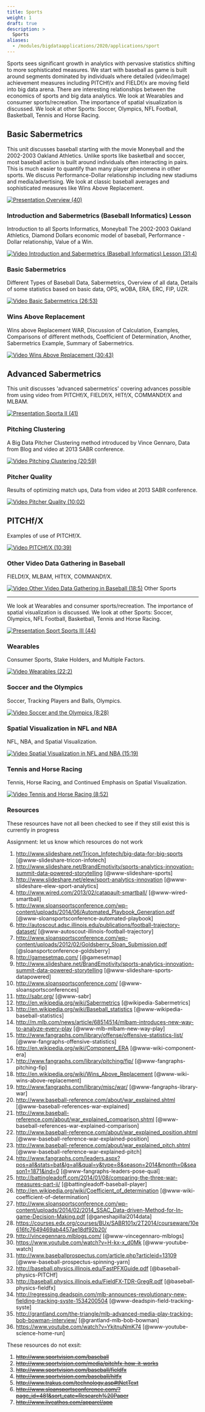 ```yaml
---
title: Sports
weight: 1
draft: true
description: >
  Sports
aliases:
  - /modules/bigdataapplications/2020/applications/sport
---
```


Sports sees significant growth in analytics with pervasive statistics
shifting to more sophisticated measures. We start with baseball as
game is built around segments dominated by individuals where detailed
(video/image) achievement measures including PITCHf/x and FIELDf/x are
moving field into big data arena. There are interesting relationships
between the economics of sports and big data analytics. We look at
Wearables and consumer sports/recreation. The importance of spatial
visualization is discussed. We look at other Sports: Soccer, Olympics,
NFL Football, Basketball, Tennis and Horse Racing.

## Basic Sabermetrics

This unit discusses baseball starting with the movie Moneyball and the
2002-2003 Oakland Athletics. Unlike sports like basketball and soccer,
most baseball action is built around individuals often interacting in
pairs. This is much easier to quantify than many player phenomena in
other sports. We discuss Performance-Dollar relationship including new
stadiums and media/advertising. We look at classic baseball averages
and sophisticated measures like Wins Above Replacement.

[![Presentation](/images/presentation.png) Overview (40)](https://drive.google.com/open?id=0B8936_ytjfjmbWt6bGZuTFJ4TFE)

### Introduction and Sabermetrics (Baseball Informatics) Lesson

Introduction to all Sports Informatics, Moneyball The 2002-2003 Oakland
Athletics, Diamond Dollars economic model of baseball, Performance -
Dollar relationship, Value of a Win.

[![Video](/images/video.png) Introduction and Sabermetrics (Baseball Informatics) Lesson (31:4)](https://www.youtube.com/watch?v=Dd4zV__G5Q8)

### Basic Sabermetrics

Different Types of Baseball Data, Sabermetrics, Overview of all data,
Details of some statistics based on basic data, OPS, wOBA, ERA, ERC,
FIP, UZR.

[![Video](/images/video.png) Basic Sabermetrics (26:53)](https://www.youtube.com/watch?v=L0X-RQJZKrs)

### Wins Above Replacement

Wins above Replacement WAR, Discussion of Calculation, Examples,
Comparisons of different methods, Coefficient of Determination, Another,
Sabermetrics Example, Summary of Sabermetrics.

[![Video](/images/video.png) Wins Above Replacement (30:43)](https://www.youtube.com/watch?v=D6PHqPor4LA)

## Advanced Sabermetrics

This unit discusses 'advanced sabermetrics' covering advances possible
from using video from PITCHf/X, FIELDf/X, HITf/X, COMMANDf/X and MLBAM.

[![Presentation](/images/presentation.png) Sporta II (41)](https://drive.google.com/open?id=0B8936_ytjfjmUDh0Y01GbW9tWnc)

### Pitching Clustering

A Big Data Pitcher Clustering method introduced by Vince Gennaro, Data
from Blog and video at 2013 SABR conference.

[![Video](/images/video.png) Pitching Clustering (20:59)](https://www.youtube.com/watch?v=rZ9-b54aEvw)

### Pitcher Quality

Results of optimizing match ups, Data from video at 2013 SABR
conference.

[![Video](/images/video.png) Pitcher Quality (10:02)](https://www.youtube.com/watch?v=OkkUaySvXOY)

## PITCHf/X

Examples of use of PITCHf/X.

[![Video](/images/video.png) PITCHf/X (10:39)](https://www.youtube.com/watch?v=m7IXhsHgQmE)

### Other Video Data Gathering in Baseball

FIELDf/X, MLBAM, HITf/X, COMMANDf/X.

[![Video](/images/video.png) Other Video Data Gathering in Baseball (18:5)](https://www.youtube.com/watch?v=nKZiOOGccms) Other Sports

------------------------------------------------------------------------

We look at Wearables and consumer sports/recreation. The importance of
spatial visualization is discussed. We look at other Sports: Soccer,
Olympics, NFL Football, Basketball, Tennis and Horse Racing.

[![Presentation](/images/presentation.png) Sport Sports III (44)](https://drive.google.com/open?id=0B8936_ytjfjmUGdpUzFaRzhyWXM)

### Wearables

Consumer Sports, Stake Holders, and Multiple Factors.

[![Video](/images/video.png) Wearables (22:2)](https://www.youtube.com/watch?v=F_cPq6xIXw0)

### Soccer and the Olympics

Soccer, Tracking Players and Balls, Olympics.

[![Video](/images/video.png) Soccer and the Olympics
(8:28)](https://www.youtube.com/watch?v=AiZneaLJMTs)

### Spatial Visualization in NFL and NBA

NFL, NBA, and Spatial Visualization.

[![Video](/images/video.png) Spatial Visualization in NFL and NBA (15:19)](https://www.youtube.com/watch?v=Uorh3RJLC1s)

### Tennis and Horse Racing

Tennis, Horse Racing, and Continued Emphasis on Spatial Visualization.

[![Video](/images/video.png) Tennis and Horse Racing (8:52)](https://www.youtube.com/watch?v=2P-pismFSrI)

### Resources

These resources have not all been checked to see if they still exist this is currently in progress

Assignment: let us know which resources do not work

1.   <http://www.slideshare.net/Tricon_Infotech/big-data-for-big-sports> [@www-slideshare-tricon-infotech]
1.   <http://www.slideshare.net/BrandEmotivity/sports-analytics-innovation-summit-data-powered-storytelling> [@www-slideshare-sports]
1.   <http://www.slideshare.net/elew/sport-analytics-innovation> [@www-slideshare-elew-sport-analytics]
1.   <http://www.wired.com/2013/02/catapault-smartball/> [@www-wired-smartball]
1.   <http://www.sloansportsconference.com/wp-content/uploads/2014/06/Automated_Playbook_Generation.pdf> [@www-sloansportsconference-automated-playbook]
1.   <http://autoscout.adsc.illinois.edu/publications/football-trajectory-dataset/> [@www-autoscout-illinois-football-trajectory]
1.   <http://www.sloansportsconference.com/wp-content/uploads/2012/02/Goldsberry_Sloan_Submission.pdf> [@sloansportconference-goldsberry]
1.   <http://gamesetmap.com/> [@gamesetmap]
1.   <http://www.slideshare.net/BrandEmotivity/sports-analytics-innovation-summit-data-powered-storytelling> [@www-slideshare-sports-datapowered]
1.   <http://www.sloansportsconference.com/> [@www-sloansportsconferences]
1.   <http://sabr.org/> [@www-sabr]
1.   <http://en.wikipedia.org/wiki/Sabermetrics> [@wikipedia-Sabermetrics]
1.   <http://en.wikipedia.org/wiki/Baseball_statistics> [@www-wikipedia-baseball-statistics]
1.   <http://m.mlb.com/news/article/68514514/mlbam-introduces-new-way-to-analyze-every-play> [@www-mlb-mlbam-new-way-play]
1.   <http://www.fangraphs.com/library/offense/offensive-statistics-list/> [@www-fangraphs-offensive-statistics]
1.   <http://en.wikipedia.org/wiki/Component_ERA> [@www-wiki-component-era]
1.   <http://www.fangraphs.com/library/pitching/fip/> [@www-fangraphs-pitching-fip]
1.   <http://en.wikipedia.org/wiki/Wins_Above_Replacement> [@www-wiki-wins-above-replacement]
1.   <http://www.fangraphs.com/library/misc/war/> [@www-fangraphs-library-war]
1.   <http://www.baseball-reference.com/about/war_explained.shtml> [@www-baseball-references-war-explained]
1.   <http://www.baseball-reference.com/about/war_explained_comparison.shtml> [@www-baseball-references-war-explained-comparison]
1.   <http://www.baseball-reference.com/about/war_explained_position.shtml> [@www-baseball-reference-war-explained-position]
1.   <http://www.baseball-reference.com/about/war_explained_pitch.shtml> [@www-baseball-reference-war-explained-pitch]
1.   <http://www.fangraphs.com/leaders.aspx?pos=all&stats=bat&lg=all&qual=y&type=8&season=2014&month=0&season1=1871&ind=0> [@www-fangraphs-leaders-pose-qual]
1.   <http://battingleadoff.com/2014/01/08/comparing-the-three-war-measures-part-ii/> [@battingleadoff-baseball-player]
1.   <http://en.wikipedia.org/wiki/Coefficient_of_determination> [@www-wiki-coefficient-of-determination]
1.   <http://www.sloansportsconference.com/wp-content/uploads/2014/02/2014_SSAC_Data-driven-Method-for-In-game-Decision-Making.pdf> [@ganeshapillai2014data]
1.   <https://courses.edx.org/courses/BUx/SABR101x/2T2014/courseware/10e616fc7649469ab4457ae18df92b20/>
1.   <http://vincegennaro.mlblogs.com/> [@www-vincegennaro-mlblogs]
1.   <https://www.youtube.com/watch?v=H-kx-x_d0Mk> [@www-youtube-watch]
1.   <http://www.baseballprospectus.com/article.php?articleid=13109> [@www-baseball-prospectus-spinning-yarn]
1.   <http://baseball.physics.illinois.edu/FastPFXGuide.pdf> [@baseball-physics-PITCHf]
1.   <http://baseball.physics.illinois.edu/FieldFX-TDR-GregR.pdf> [@baseball-physics-fieldfx]
1.   <http://regressing.deadspin.com/mlb-announces-revolutionary-new-fielding-tracking-syste-1534200504> [@www-deadspin-field-tracking-syste]
1.   <http://grantland.com/the-triangle/mlb-advanced-media-play-tracking-bob-bowman-interview/> [@grantland-mlb-bob-bowman]
1.   <https://www.youtube.com/watch?v=YkjtnuNmK74> [@www-youtube-science-home-run]

These resources do not exsit:

1.   ~~<http://www.sportvision.com/baseball>~~
1.   ~~<http://www.sportvision.com/media/pitchfx-how-it-works>~~
1.   ~~<http://www.sportvision.com/baseball/fieldfx>~~
1.   ~~<http://www.sportvision.com/baseball/hitfx>~~
1.   ~~<http://www.trakus.com/technology.asp#tNetText>~~
1.   ~~<http://www.sloansportsconference.com/?page_id=481&sort_cate=Research%20Paper>~~
1.   ~~<http://www.liveathos.com/apparel/app>~~
